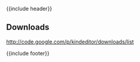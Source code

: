 {{include header}}

<title>KindEditor - WYSIWYG HTML editor</title>

## Downloads

http://code.google.com/p/kindeditor/downloads/list

{{include footer}}